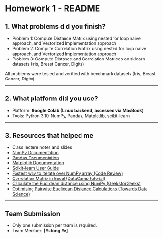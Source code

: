 # Homework 1 - README

## 1. What problems did you finish?
- Problem 1: Compute Distance Matrix using nested for loop naive approach, and Vectorized Implementation approach
- Problem 2: Compute Correlation Matrix using nested for loop naive approach, and Vectorized Implementation approach
- Problem 3: Compute Distance and Correlation Matrices on sklearn datasets (Iris, Breast Cancer, Digits)


All problems were tested and verified with benchmark datasets (Iris, Breast Cancer, Digits).  

---

## 2. What platform did you use?
- Platform: **Google Colab (Linux backend, accessed via MacBook)**  
- Tools: Python 3.10, NumPy, Pandas, Matplotlib, scikit-learn 

---

## 3. Resources that helped me
- Class lecture notes and slides  
- [NumPy Documentation](https://numpy.org/doc/)  
- [Pandas Documentation](https://pandas.pydata.org/docs/)  
- [Matplotlib Documentation](https://matplotlib.org/stable/contents.html)  
- [Scikit-learn User Guide](https://scikit-learn.org/stable/user_guide.html)  
- [Fastest way to iterate over NumPy array (Code Review)](https://codereview.stackexchange.com/questions/38580/fastest-way-to-iterate-over-numpy-array)  
- [Correlation Matrix in Excel (DataCamp tutorial)](https://www.datacamp.com/tutorial/correlation-matrix-excel)  
- [Calculate the Euclidean distance using NumPy (GeeksforGeeks)](https://www.geeksforgeeks.org/python/calculate-the-euclidean-distance-using-numpy/)  
- [Optimising Pairwise Euclidean Distance Calculations (Towards Data Science)](https://towardsdatascience.com/optimising-pairwise-euclidean-distance-calculations-using-python-fc020112c984/)  


---

## Team Submission
- Only one submission per team is required.  
- Team Member: **[Yutong Ye]**  

